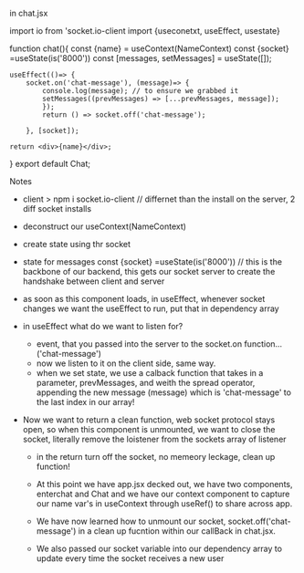 in chat.jsx 

import io from 'socket.io-client
import {useconetxt, useEffect, usestate}

function chat(){
    const {name} = useContext(NameContext)
    const {socket} =useState(is('8000'))
    const [messages, setMessages] = useState([]);

    useEffect(()=> {
        socket.on('chat-message'), (message)=> {
            console.log(message); // to ensure we grabbed it
            setMessages((prevMessages) => [...prevMessages, message]);
            });
            return () => socket.off('chat-message');

        }, [socket]);

    return <div>{name}</div>;
}
export default Chat;


Notes
* client > npm i socket.io-client // differnet than the install on the server, 2 diff socket installs

* deconstruct our useContext(NameContext)
* create state using thr socket
* state for messages
const {socket} =useState(is('8000')) // this is the backbone of our backend, this gets our socket server to create the handshake between client and server
* as soon as this component loads, in useEffect, whenever socket changes we want the useEffect to run, put that in dependency array
* in useEffect what do we want to listen for?
    - event, that you passed into the server to the socket.on function... ('chat-message')
    - now we listen to it on the client side, same way.
    - when we set state, we use a calback function that takes in a parameter, prevMessages, and weith the     spread operator, appending the new message (message) which is 'chat-message' to the last index in our array!
    
* Now we want to return a clean function, web socket protocol stays open, so when this component is unmounted, we want to close the socket, literally remove the loistener from the sockets array of listener
    - in the return turn off the socket, no memeory leckage, clean up function!


    - At this point we have app.jsx decked out, we have two components, enterchat and Chat and we have our context component to capture our name var's in useContext through useRef() to share across app.
    - We have now learned how to unmount our socket, socket.off('chat-message') in a clean up fucntion within our callBack in chat.jsx.
    - We also passed our socket variable into our dependency array to update every time the socket receives a new user